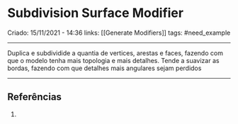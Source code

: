 # Subdivision Surface Modifier
Criado: 15/11/2021 - 14:36
links: [[Generate Modifiers]]
tags: #need_example

---

Duplica e subdividide a quantia de vertices, arestas e faces, fazendo com que o modelo tenha mais topologia e mais detalhes. Tende a suavizar as bordas, fazendo com que detalhes mais angulares sejam perdidos

---
## Referências
1.